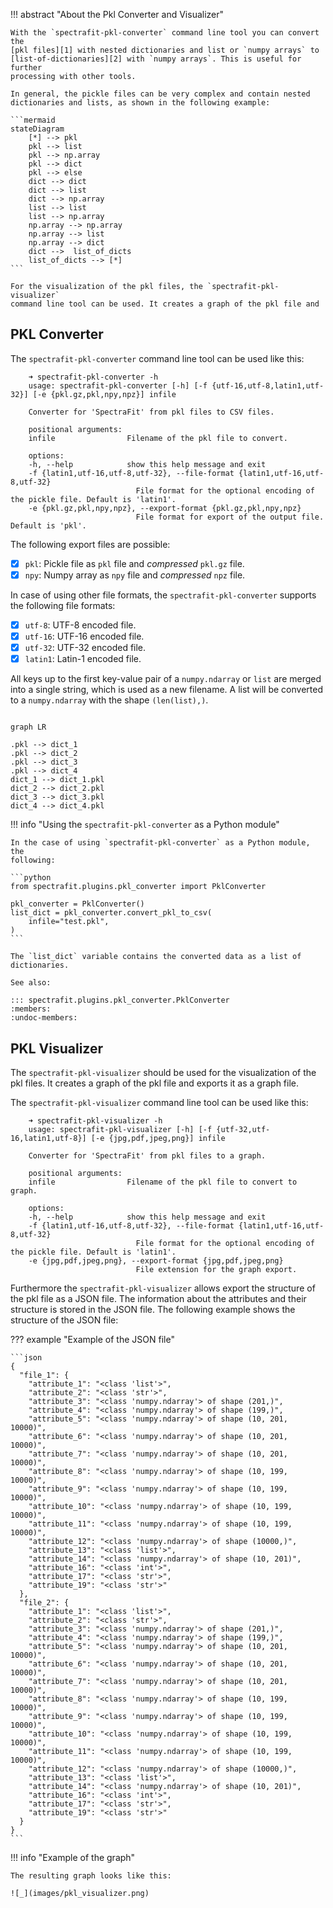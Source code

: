 !!! abstract "About the Pkl Converter and Visualizer"

    With the `spectrafit-pkl-converter` command line tool you can convert the
    [pkl files][1] with nested dictionaries and list or `numpy arrays` to [list-of-dictionaries][2] with `numpy arrays`. This is useful for further
    processing with other tools.

    In general, the pickle files can be very complex and contain nested
    dictionaries and lists, as shown in the following example:

    ```mermaid
    stateDiagram
        [*] --> pkl
        pkl --> list
        pkl --> np.array
        pkl --> dict
        pkl --> else
        dict --> dict
        dict --> list
        dict --> np.array
        list --> list
        list --> np.array
        np.array --> np.array
        np.array --> list
        np.array --> dict
        dict -->  list_of_dicts
        list_of_dicts --> [*]
    ```

    For the visualization of the pkl files, the `spectrafit-pkl-visualizer`
    command line tool can be used. It creates a graph of the pkl file and

## PKL Converter

The `spectrafit-pkl-converter` command line tool can be used like this:

```shell
    ➜ spectrafit-pkl-converter -h
    usage: spectrafit-pkl-converter [-h] [-f {utf-16,utf-8,latin1,utf-32}] [-e {pkl.gz,pkl,npy,npz}] infile

    Converter for 'SpectraFit' from pkl files to CSV files.

    positional arguments:
    infile                Filename of the pkl file to convert.

    options:
    -h, --help            show this help message and exit
    -f {latin1,utf-16,utf-8,utf-32}, --file-format {latin1,utf-16,utf-8,utf-32}
                            File format for the optional encoding of the pickle file. Default is 'latin1'.
    -e {pkl.gz,pkl,npy,npz}, --export-format {pkl.gz,pkl,npy,npz}
                            File format for export of the output file. Default is 'pkl'.
```

The following export files are possible:

- [x] `pkl`: Pickle file as `pkl` file and _compressed_ `pkl.gz` file.
- [x] `npy`: Numpy array as `npy` file and _compressed_ `npz` file.

In case of using other file formats, the `spectrafit-pkl-converter` supports the
following file formats:

- [x] `utf-8`: UTF-8 encoded file.
- [x] `utf-16`: UTF-16 encoded file.
- [x] `utf-32`: UTF-32 encoded file.
- [x] `latin1`: Latin-1 encoded file.

All keys up to the first key-value pair of a `numpy.ndarray` or `list` are
merged into a single string, which is used as a new filename. A list will be
converted to a `numpy.ndarray` with the shape `(len(list),)`.

```mermaid

graph LR

.pkl --> dict_1
.pkl --> dict_2
.pkl --> dict_3
.pkl --> dict_4
dict_1 --> dict_1.pkl
dict_2 --> dict_2.pkl
dict_3 --> dict_3.pkl
dict_4 --> dict_4.pkl
```

!!! info "Using the `spectrafit-pkl-converter` as a Python module"

    In the case of using `spectrafit-pkl-converter` as a Python module, the
    following:

    ```python
    from spectrafit.plugins.pkl_converter import PklConverter

    pkl_converter = PklConverter()
    list_dict = pkl_converter.convert_pkl_to_csv(
        infile="test.pkl",
    )
    ```

    The `list_dict` variable contains the converted data as a list of
    dictionaries.

    See also:

    ::: spectrafit.plugins.pkl_converter.PklConverter
    :members:
    :undoc-members:

## PKL Visualizer

The `spectrafit-pkl-visualizer` should be used for the visualization of the pkl
files. It creates a graph of the pkl file and exports it as a graph file.

The `spectrafit-pkl-visualizer` command line tool can be used like this:

```shell
    ➜ spectrafit-pkl-visualizer -h
    usage: spectrafit-pkl-visualizer [-h] [-f {utf-32,utf-16,latin1,utf-8}] [-e {jpg,pdf,jpeg,png}] infile

    Converter for 'SpectraFit' from pkl files to a graph.

    positional arguments:
    infile                Filename of the pkl file to convert to graph.

    options:
    -h, --help            show this help message and exit
    -f {latin1,utf-16,utf-8,utf-32}, --file-format {latin1,utf-16,utf-8,utf-32}
                            File format for the optional encoding of the pickle file. Default is 'latin1'.
    -e {jpg,pdf,jpeg,png}, --export-format {jpg,pdf,jpeg,png}
                            File extension for the graph export.
```

Furthermore the `spectrafit-pkl-visualizer` allows export the structure of the
pkl file as a JSON file. The information about the attributes and their
structure is stored in the JSON file. The following example shows the structure
of the JSON file:

??? example "Example of the JSON file"

    ```json
    {
      "file_1": {
        "attribute_1": "<class 'list'>",
        "attribute_2": "<class 'str'>",
        "attribute_3": "<class 'numpy.ndarray'> of shape (201,)",
        "attribute_4": "<class 'numpy.ndarray'> of shape (199,)",
        "attribute_5": "<class 'numpy.ndarray'> of shape (10, 201, 10000)",
        "attribute_6": "<class 'numpy.ndarray'> of shape (10, 201, 10000)",
        "attribute_7": "<class 'numpy.ndarray'> of shape (10, 201, 10000)",
        "attribute_8": "<class 'numpy.ndarray'> of shape (10, 199, 10000)",
        "attribute_9": "<class 'numpy.ndarray'> of shape (10, 199, 10000)",
        "attribute_10": "<class 'numpy.ndarray'> of shape (10, 199, 10000)",
        "attribute_11": "<class 'numpy.ndarray'> of shape (10, 199, 10000)",
        "attribute_12": "<class 'numpy.ndarray'> of shape (10000,)",
        "attribute_13": "<class 'list'>",
        "attribute_14": "<class 'numpy.ndarray'> of shape (10, 201)",
        "attribute_16": "<class 'int'>",
        "attribute_17": "<class 'str'>",
        "attribute_19": "<class 'str'>"
      },
      "file_2": {
        "attribute_1": "<class 'list'>",
        "attribute_2": "<class 'str'>",
        "attribute_3": "<class 'numpy.ndarray'> of shape (201,)",
        "attribute_4": "<class 'numpy.ndarray'> of shape (199,)",
        "attribute_5": "<class 'numpy.ndarray'> of shape (10, 201, 10000)",
        "attribute_6": "<class 'numpy.ndarray'> of shape (10, 201, 10000)",
        "attribute_7": "<class 'numpy.ndarray'> of shape (10, 201, 10000)",
        "attribute_8": "<class 'numpy.ndarray'> of shape (10, 199, 10000)",
        "attribute_9": "<class 'numpy.ndarray'> of shape (10, 199, 10000)",
        "attribute_10": "<class 'numpy.ndarray'> of shape (10, 199, 10000)",
        "attribute_11": "<class 'numpy.ndarray'> of shape (10, 199, 10000)",
        "attribute_12": "<class 'numpy.ndarray'> of shape (10000,)",
        "attribute_13": "<class 'list'>",
        "attribute_14": "<class 'numpy.ndarray'> of shape (10, 201)",
        "attribute_16": "<class 'int'>",
        "attribute_17": "<class 'str'>",
        "attribute_19": "<class 'str'>"
      }
    }
    ```

!!! info "Example of the graph"

    The resulting graph looks like this:

    ![_](images/pkl_visualizer.png)

[1]: https://docs.python.org/3/library/pickle.html
[2]: https://pythonexamples.org/python-list-of-dictionaries/
